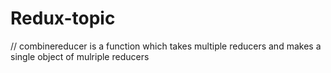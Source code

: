 # Redux-topic



// combinereducer is a function which takes multiple reducers and makes a single object of mulriple reducers